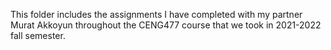 This folder includes the assignments I have completed with my partner Murat Akkoyun throughout the CENG477 course that we took in 2021-2022 fall semester.
